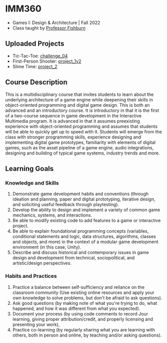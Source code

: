 # IMM360

- Games I: Design &amp; Architecture | Fall 2022
- Class taught by [Professor Fishburn](https://dct.tcnj.edu/people/faculty/josh-fishburn/)

## Uploaded Projects

- Tic-Tac-Toe: [challenge_04](https://github.com/CChirpy/IMM360/tree/main/challenge_04)
- First-Person Shooter: [project_1v2](https://github.com/CChirpy/IMM360/tree/main/project_1v2)
- Slime Time: [project_2](https://github.com/CChirpy/IMM360/tree/main/project_2)

## Course Description

This is a multidisciplinary course that invites students to learn about the underlying architecture of a game engine while deepening their skills in object-oriented programming and digital game design. This is both an advanced and an introductory course. It is introductory in that it is the first of a two-course sequence in game development in the Interactive Multimedia program. It is advanced in that it assumes preexisting experience with object-oriented programming and assumes that students will be able to quickly get up to speed with it. Students will emerge from the class with stronger programming skills, experience designing and implementing digital game prototypes, familiarity with elements of digital games, such as the asset pipeline of a game engine, audio integrations, designing and building of typical game systems, industry trends and more.

## Learning Goals

### Knowledge and Skills
1. Demonstrate game development habits and conventions (through ideation and planning, paper and digital prototyping, iterative design, and soliciting useful feedback through playtesting).
2. Develop the ability to design and implement a variety of common game mechanics, systems, and interactions.
3. Be able to modify existing code to add features to a game or interactive project.
4. Be able to explain foundational programming concepts (variables, conditional statements and logic, data structures, algorithms, classes and objects, and more) in the context of a modular game development environment (in this case, Unity).
5. Describe and discuss historical and contemporary issues in game design and development from technical, sociopolitical, and artistic/design perspectives.

### Habits and Practices

1. Practice a balance between self-sufficiency and reliance on the classroom community (Use existing online resources and apply your own knowledge to solve problems, but don't be afraid to ask questions).
2. Ask good questions (by making note of what you're trying to do, what happened, and how it was different from what you expected).
3. Document your process (by using code comments to record Jour learning, giving proper attribution/credit, and properly licensing and presenting your work),
4. Practice co-learning (by regularly sharing what you are learning with others, both in person and online, by teaching and/or asking questions).
